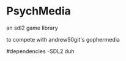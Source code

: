 # PsychMedia
an sdl2 game library

to compete with andrew50git's gophermedia

#dependencies
-SDL2 duh

